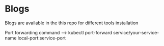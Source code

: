 # Blogs
Blogs are available in the this repo for different tools installation 

Port forwarding command --> kubectl port-forward service/your-service-name local-port:service-port



